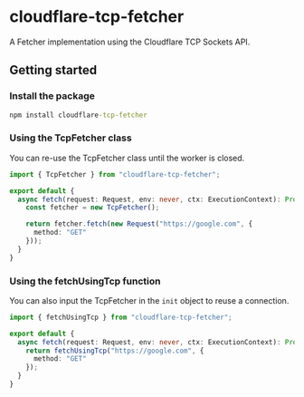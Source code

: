 # cloudflare-tcp-fetcher

A Fetcher implementation using the Cloudflare TCP Sockets API.

## Getting started

### Install the package
```cmd
npm install cloudflare-tcp-fetcher
```

### Using the TcpFetcher class
You can re-use the TcpFetcher class until the worker is closed.

```ts
import { TcpFetcher } from "cloudflare-tcp-fetcher";

export default {
  async fetch(request: Request, env: never, ctx: ExecutionContext): Promise<Response> {
    const fetcher = new TcpFetcher();

    return fetcher.fetch(new Request("https://google.com", {
      method: "GET"
    }));
  }
}
```

### Using the fetchUsingTcp function
You can also input the TcpFetcher in the `init` object to reuse a connection.

```ts
import { fetchUsingTcp } from "cloudflare-tcp-fetcher";

export default {
  async fetch(request: Request, env: never, ctx: ExecutionContext): Promise<Response> {
    return fetchUsingTcp("https://google.com", {
      method: "GET"
    });
  }
}
``` 
